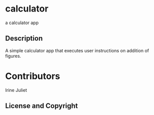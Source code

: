 # calculator
a calculator app

## Description
 A simple calculator app that executes user instructions on addition of figures.
 
# Contributors
Irine Juliet

## License and Copyright




